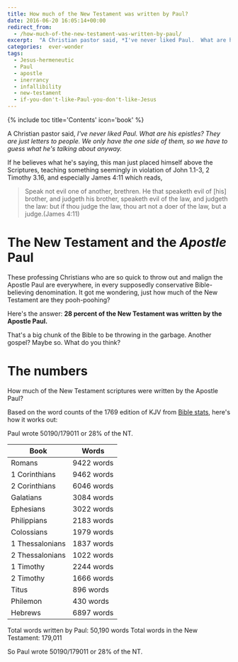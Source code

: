 ```yaml
---
title: How much of the New Testament was written by Paul?
date: 2016-06-20 16:05:14+00:00
redirect_from:  
  - /how-much-of-the-new-testament-was-written-by-paul/
excerpt:  "A Christian pastor said, *I've never liked Paul.  What are his epistles?  We only have the one side of them, so we have to guess what he's talking about anyway.*"
categories:  ever-wonder
tags: 
  - Jesus-hermeneutic
  - Paul
  - apostle
  - inerrancy
  - infallibility
  - new-testament 
  - if-you-don't-like-Paul-you-don't-like-Jesus
---
```

{% include toc title='Contents' icon='book' %}


A Christian pastor said, *I've never liked Paul.  What are his epistles?  They are just letters to people.  We only have the one side of them, so we have to guess what he's talking about anyway.*

If he believes what he's saying, this man just placed himself above the Scriptures, teaching something seemingly in violation of John 1.1-3, 2 Timothy 3.16, and especially James 4:11 which reads,



<blockquote>Speak not evil one of another, brethren. He that speaketh evil of [his] brother, and judgeth his brother, speaketh evil of the law, and judgeth the law: but if thou judge the law, thou art not a doer of the law, but a judge.(James 4:11)</blockquote>





# The New Testament and the _Apostle_ Paul





These professing Christians who are so quick to throw out and malign the Apostle Paul are everywhere, in every supposedly conservative Bible-believing denomination.  It got me wondering, just how much of the New Testament are they pooh-poohing?

Here's the answer:  **28 percent of the New Testament was written by the Apostle Paul.**

That's a big chunk of the Bible to be throwing in the garbage.  Another gospel?  Maybe so.  What do you think?



# The numbers



How much of the New Testament scriptures were written by the Apostle Paul?

Based on the word counts of the 1769 edition of KJV from [Bible stats](http://www.biblebelievers.com/believers-org/kjv-stats.html), here's how it works out:

Paul wrote 50190/179011 or 28% of the NT.

Book | Words
--- | ---
Romans | 9422 words
1 Corinthians | 9462 words
2 Corinthians | 6046 words
Galatians | 3084 words
Ephesians | 3022 words
Philippians | 2183 words
Colossians | 1979 words
1 Thessalonians | 1837 words
2 Thessalonians | 1022 words
1 Timothy | 2244 words
2 Timothy | 1666 words
Titus | 896 words
Philemon | 430 words
Hebrews | 6897 words

Total words written by Paul: 50,190 words
Total words in the New Testament: 179,011

So Paul wrote 50190/179011 or 28% of the NT.
